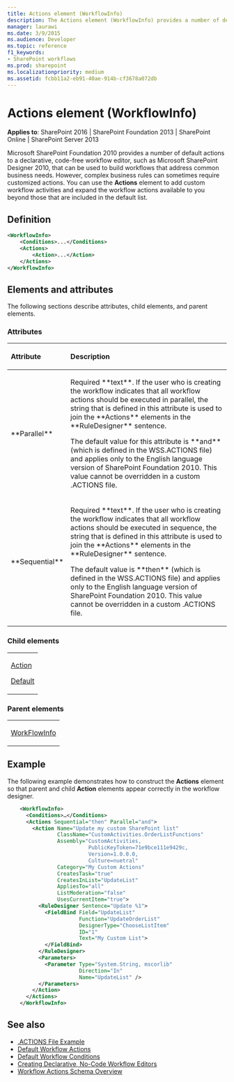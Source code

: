 ```yaml
---
title: Actions element (WorkflowInfo)
description: The Actions element (WorkflowInfo) provides a number of default actions to a declarative, and can be used to build workflows.
manager: laurawi
ms.date: 3/9/2015
ms.audience: Developer
ms.topic: reference
f1_keywords:
- SharePoint workflows
ms.prod: sharepoint
ms.localizationpriority: medium
ms.assetid: fcbb11a2-eb91-40ae-914b-cf3678a072db
---
```


# Actions element (WorkflowInfo)

**Applies to**: SharePoint 2016 | SharePoint Foundation 2013 | SharePoint Online | SharePoint Server 2013

Microsoft SharePoint Foundation 2010 provides a number of default actions to a declarative, code-free workflow editor, such as Microsoft SharePoint Designer 2010, that can be used to build workflows that address common business needs. However, complex business rules can sometimes require customized actions. You can use the **Actions** element to add custom workflow activities and expand the workflow actions available to you beyond those that are included in the default list.

## Definition

```XML
<WorkflowInfo>
    <Conditions>...</Conditions>
    <Actions>
        <Action>...</Action>
    </Actions>
</WorkflowInfo>
```

## Elements and attributes

The following sections describe attributes, child elements, and parent elements.

### Attributes

<table>
<colgroup>
<col width="20%" />
<col width="80%" />
</colgroup>
<thead>
<tr class="header">
<th align="left"><p>Attribute</p></th>
<th align="left"><p>Description</p></th>
</tr>
</thead>
<tbody>
<tr class="odd">
<td align="left"><p>**Parallel**</p></td>
<td align="left"><p>Required **text**. If the user who is creating the workflow indicates that all workflow actions should be executed in parallel, the string that is defined in this attribute is used to join the **Actions** elements in the **RuleDesigner** sentence.</p>
<p>The default value for this attribute is **and** (which is defined in the WSS.ACTIONS file) and applies only to the English language version of SharePoint Foundation 2010. This value cannot be overridden in a custom .ACTIONS file.</p></td>
</tr>
<tr class="even">
<td align="left"><p>**Sequential**</p></td>
<td align="left"><p>Required **text**. If the user who is creating the workflow indicates that all workflow actions should be executed in sequence, the string that is defined in this attribute is used to join the **Actions** elements in the **RuleDesigner** sentence.</p>
<p>The default value is **then** (which is defined in the WSS.ACTIONS file) and applies only to the English language version of SharePoint Foundation 2010. This value cannot be overridden in a custom .ACTIONS file.</p></td>
</tr>
</tbody>
</table>

### Child elements

<table>
<colgroup>
<col width="100%" />
</colgroup>
<tbody>
<tr class="odd">
<td align="left"><p><a href="action-element-workflowinfo.md">Action</a></p>
<p><a href="default-element-workflowinfo.md">Default</a></p></td>
</tr>
</tbody>
</table>

### Parent elements

<table>
<colgroup>
<col width="100%" />
</colgroup>
<tbody>
<tr class="odd">
<td align="left"><p><a href="workflowinfo-element-workflowinfo.md">WorkFlowInfo</a></p></td>
</tr>
</tbody>
</table>

## Example

The following example demonstrates how to construct the **Actions** element so that parent and child **Action** elements appear correctly in the workflow designer.

```XML
    <WorkflowInfo>
      <Conditions>…</Conditions>
      <Actions Sequential="then" Parallel="and">
        <Action Name="Update my custom SharePoint list"
                ClassName="CustomActivities.OrderListFunctions"
                Assembly="CustomActivities,
                          PublicKeyToken=71e9bce111e9429c,
                          Version=1.0.0.0,
                          Culture=nuetral"
                Category="My Custom Actions"
                CreatesTask="true"
                CreatesInList="UpdateList"
                AppliesTo="all"
                ListModeration="false"
                UsesCurrentItem="true">
          <RuleDesigner Sentence="Update %1">
            <FieldBind Field="UpdateList"
                       Function="UpdateOrderList"
                       DesignerType="ChooseListItem"
                       ID="1"
                       Text="My Custom List">
            </FieldBind>
          </RuleDesigner>
          <Parameters>
            <Parameter Type="System.String, mscorlib"
                       Direction="In"
                       Name="UpdateList" />
          </Parameters>
        </Action>
      </Actions>
    </WorkflowInfo>
```

## See also

- [.ACTIONS File Example](actions-file-example-workflowinfo.md)
- [Default Workflow Actions](default-workflow-actions-workflowinfo.md)
- [Default Workflow Conditions](default-workflow-conditions-workflowinfo.md)
- [Creating Declarative, No-Code Workflow Editors](https://msdn.microsoft.com/library/60dfda8d-e724-4d7d-9578-aa239c362dcf(Office.15).aspx)
- [Workflow Actions Schema Overview](https://msdn.microsoft.com/library/25da07cb-b228-43f2-9cdf-c8c71c3eabbb(Office.15).aspx)








